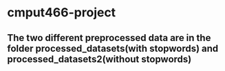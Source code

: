# cmput466-project

## The two different preprocessed data are in the folder processed_datasets(with stopwords) and processed_datasets2(without stopwords)
